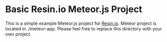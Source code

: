 # Basic Resin.io Meteor.js Project

This is a simple example Meteor.js project for [Resin.io](http://resin.io).
Meteor project is located in ./meteor-app. Please feel free to replace this directory with your own project.
